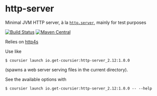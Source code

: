 # http-server

Minimal JVM HTTP server, à la [`http.server`](https://docs.python.org/3/library/http.server.html), mainly for test purposes

[![Build Status](https://travis-ci.org/coursier/http-server.svg?branch=master)](https://travis-ci.org/coursier/http-server)
[![Maven Central](https://img.shields.io/maven-central/v/io.get-coursier/http-server.svg)](https://maven-badges.herokuapp.com/maven-central/io.get-coursier/http-server)

Relies on [http4s](https://github.com/http4s/http4s)

Use like
```
$ coursier launch io.get-coursier:http-server_2.12:1.0.0
```
(spawns a web server serving files in the current directory).

See the available options with
```
$ coursier launch io.get-coursier:http-server_2.12:1.0.0 -- --help
```
